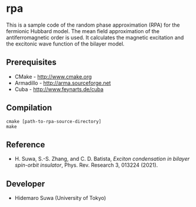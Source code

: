 rpa
==========================

This is a sample code of the random phase approximation (RPA) for the fermionic Hubbard model. The mean field approximation of the antiferromagnetic order is used. It calculates the magnetic excitation and the excitonic wave function of the bilayer model.

## Prerequisites

 - CMake - http://www.cmake.org
 - Armadillo - http://arma.sourceforge.net
 - Cuba - http://www.feynarts.de/cuba

## Compilation

    cmake [path-to-rpa-source-directory]
    make
    
## Reference

 - H. Suwa, S.-S. Zhang, and C. D. Batista, *Exciton condensation in bilayer spin-orbit insulator*, Phys. Rev. Research 3, 013224 (2021).

## Developer

 - Hidemaro Suwa (University of Tokyo)
